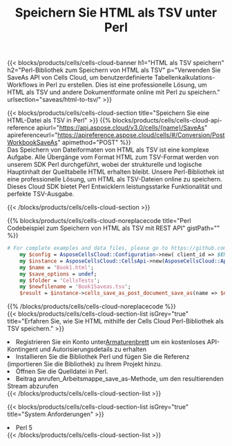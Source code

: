 ﻿---
title:  Speichern Sie HTML als TSV unter Perl
description:  Verwendung des Aspose.Cells Cloud SDK für Perl zum Speichern der Datei im HTML-Format als TSV-Formatdatei.
kwords: Excel, Save HTML as TSV, REST, Perl
howto: How to save HTML as TSV using Aspose.Cells Cloud Perl library.
---
{{< blocks/products/cells/cells-cloud-banner h1="HTML als TSV speichern" h2="Perl-Bibliothek zum Speichern von HTML als TSV" p="Verwenden Sie SaveAs API von Cells Cloud, um benutzerdefinierte Tabellenkalkulations-Workflows in Perl zu erstellen. Dies ist eine professionelle Lösung, um HTML als TSV und andere Dokumentformate online mit Perl zu speichern." urlsection="saveas/html-to-tsv/" >}}

{{< blocks/products/cells/cells-cloud-section title="Speichern Sie eine HTML-Datei als TSV in Perl" >}}
{{% blocks/products/cells/cells-cloud-api-reference apiurl="https://api.aspose.cloud/v3.0/cells/{name}/SaveAs" apireferenceurl="https://apireference.aspose.cloud/cells/#/Conversion/PostWorkbookSaveAs" apimethod="POST" %}}
<br/>
Das Speichern von Dateiformaten von HTML als TSV ist eine komplexe Aufgabe. Alle Übergänge vom Format HTML zum TSV-Format werden von unserem SDK Perl durchgeführt, wobei der strukturelle und logische Hauptinhalt der Quelltabelle HTML erhalten bleibt. Unsere Perl-Bibliothek ist eine professionelle Lösung, um HTML als TSV-Dateien online zu speichern. Dieses Cloud SDK bietet Perl Entwicklern leistungsstarke Funktionalität und perfekte TSV-Ausgabe.

{{< /blocks/products/cells/cells-cloud-section >}}

{{% blocks/products/cells/cells-cloud-noreplacecode title="Perl Codebeispiel zum Speichern von HTML als TSV mit REST API" gistPath="" %}}
  
```perl
# For complete examples and data files, please go to https://github.com/aspose-cells-cloud/aspose-cells-cloud-perl/
    my $config = AsposeCellsCloud::Configuration->new( client_id => $ENV{'ProductClientId'}, client_secret => $ENV{'ProductClientSecret'});
    my $instance = AsposeCellsCloud::CellsApi->new(AsposeCellsCloud::ApiClient->new( $config));
    my $name = 'Book1.html';
    my $save_options = undef;
    my $folder = 'CellsTests';
    my $newfilename = 'Book1Saveas.tsv';
    $result = $instance->cells_save_as_post_document_save_as(name => $name,save_options => $save_options, newfilename => $newfilename, folder => $folder);
```
  
{{% /blocks/products/cells/cells-cloud-noreplacecode %}}
<br/>
{{< blocks/products/cells/cells-cloud-section-list isGrey="true" title="Erfahren Sie, wie Sie HTML mithilfe der Cells Cloud Perl-Bibliothek als TSV speichern." >}}
<li> Registrieren Sie ein Konto unter<a href="https://dashboard.aspose.cloud/">Armaturenbrett</a> um ein kostenloses API-Kontingent und Autorisierungsdetails zu erhalten</li>
<li>Installieren Sie die Bibliothek Perl und fügen Sie die Referenz (importieren Sie die Bibliothek) zu Ihrem Projekt hinzu.</li>
<li>Öffnen Sie die Quelldatei in Perl.</li>
<li>Beitrag anrufen_Arbeitsmappe_save_as-Methode, um den resultierenden Stream abzurufen</li>
{{< /blocks/products/cells/cells-cloud-section-list >}}

{{< blocks/products/cells/cells-cloud-section-list isGrey="true" title="System Anforderungen" >}}
<li>Perl 5</li>
{{< /blocks/products/cells/cells-cloud-section-list >}}
